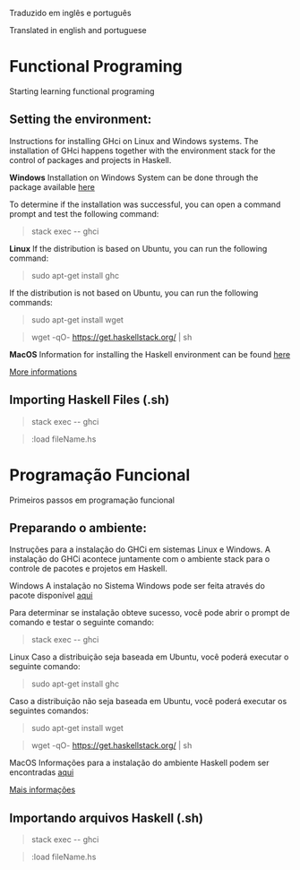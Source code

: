 Traduzido em inglês e português

Translated in english and portuguese



# Functional Programing

Starting learning functional programing

## Setting the environment:

Instructions for installing GHci on Linux and Windows systems.
The installation of GHci happens together with the environment stack for the control of packages and projects in Haskell.

**Windows**
Installation on Windows System can be done through the package available [here](https://get.haskellstack.org/stable/windows-x86_64-installer.exe)

To determine if the installation was successful, you can open a command prompt and test the following command:

> stack exec -- ghci

**Linux**
If the distribution is based on Ubuntu, you can run the following command:
> sudo apt-get install ghc

If the distribution is not based on Ubuntu, you can run the following commands:

>sudo apt-get install wget

> wget -qO- https://get.haskellstack.org/ | sh

**MacOS**
Information for installing the Haskell environment can be found [here](https://www.haskell.org/ghcup/)

[More informations](https://docs.haskellstack.org/en/stable/install_and_upgrade/)

## Importing Haskell Files (.sh)

> stack exec -- ghci

> :load fileName.hs



# Programação Funcional

Primeiros passos em programação funcional

## Preparando o ambiente:

Instruções para a instalação do GHCi em sistemas Linux e Windows.
A instalação do GHCi acontece juntamente com o ambiente stack para o controle de pacotes e projetos em Haskell.

Windows
A instalação no Sistema Windows pode ser feita através do pacote disponível [aqui](https://get.haskellstack.org/stable/windows-x86_64-installer.exe)

Para determinar se instalação obteve sucesso, você pode abrir o prompt de comando e testar o seguinte comando:

> stack exec -- ghci

Linux
Caso a distribuição seja baseada em Ubuntu, você poderá executar o seguinte comando:
>sudo apt-get install ghc

Caso a distribuição não seja baseada em Ubuntu, você poderá executar os seguintes comandos:

> sudo apt-get install wget

> wget -qO- https://get.haskellstack.org/ | sh

MacOS
Informações para a instalação do ambiente Haskell podem ser encontradas [aqui](https://www.haskell.org/ghcup/)

[Mais informações](https://docs.haskellstack.org/en/stable/install_and_upgrade/)

## Importando arquivos Haskell (.sh)

> stack exec -- ghci

> :load fileName.hs